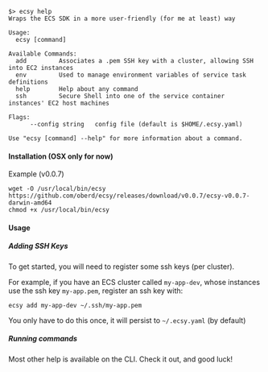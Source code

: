 ```
$> ecsy help
Wraps the ECS SDK in a more user-friendly (for me at least) way

Usage:
  ecsy [command]

Available Commands:
  add         Associates a .pem SSH key with a cluster, allowing SSH into EC2 instances
  env         Used to manage environment variables of service task definitions
  help        Help about any command
  ssh         Secure Shell into one of the service container instances' EC2 host machines

Flags:
      --config string   config file (default is $HOME/.ecsy.yaml)

Use "ecsy [command] --help" for more information about a command.
```

#### Installation (OSX only for now)

Example (v0.0.7)

```
wget -O /usr/local/bin/ecsy https://github.com/oberd/ecsy/releases/download/v0.0.7/ecsy-v0.0.7-darwin-amd64
chmod +x /usr/local/bin/ecsy
```


#### Usage

##### Adding SSH Keys

To get started, you will need to register some ssh keys (per cluster).

For example, if you have an ECS cluster called `my-app-dev`, whose instances
use the ssh key `my-app.pem`, register an ssh key with:

```
ecsy add my-app-dev ~/.ssh/my-app.pem
```

You only have to do this once, it will persist to `~/.ecsy.yaml` (by default)

##### Running commands

Most other help is available on the CLI.  Check it out, and good luck!
